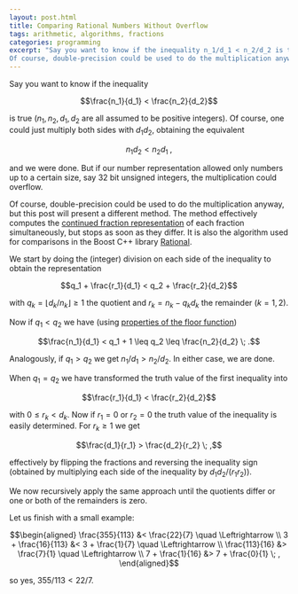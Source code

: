```yaml
---
layout: post.html
title: Comparing Rational Numbers Without Overflow
tags: arithmetic, algorithms, fractions
categories: programming
excerpt: "Say you want to know if the inequality n_1/d_1 < n_2/d_2 is true (n_1, n_2, d_1, d_2 are all assumed to be positive integers). Of course, one could just multiply both sides with d_1 d_2, obtaining the equivalent n_1 d_2 < n_2 d_1, and we were done. But if our number representation allowed only numbers up to a certain size, say 32 bit unsigned integers, the multiplication could overflow.
Of course, double-precision could be used to do the multiplication anyway, but this post will present a different method. The method effectively computes the continued fraction representation of each fraction simultaneously, but stops as soon as they differ. It is also the algorithm used for comparisons in the Boost C++ library Rational."
---
```

Say you want to know if the inequality

$$\frac{n_1}{d_1} < \frac{n_2}{d_2}$$

is true ($n_1, n_2, d_1, d_2$ are all assumed to be positive integers). Of course, one could just multiply both sides with $d_1 d_2$, obtaining the equivalent

$$n_1 d_2 < n_2 d_1 \; ,$$

and we were done. But if our number representation allowed only numbers up to a certain size, say 32 bit unsigned integers, the multiplication could overflow.

Of course, double-precision could be used to do the multiplication anyway, but this post will present a different method. The method effectively computes the [continued fraction representation](/blog/2009/11/continued-fractions-and-continuants) of each fraction simultaneously, but stops as soon as they differ. It is also the algorithm used for comparisons in the Boost C++ library [Rational](http://www.boost.org/doc/libs/release/libs/rational/).

We start by doing the (integer) division on each side of the inequality to obtain the representation

$$q_1 + \frac{r_1}{d_1} < q_2 + \frac{r_2}{d_2}$$

with $q_k = \lfloor d_k/n_k \rfloor \geq 1$ the quotient and $r_k = n_k - q_k d_k$ the remainder ($k=1,2$).

Now if $q_1 < q_2$ we have (using [properties of the floor function](/blog/2009/09/useful-properties-of-the-floor-and-ceil-functions))

$$\frac{n_1}{d_1} < q_1 + 1 \leq q_2 \leq \frac{n_2}{d_2} \; .$$

Analogously, if $q_1 > q_2$ we get $n_1/d_1 > n_2/d_2$. In either case, we are done.

When $q_1 = q_2$ we have transformed the truth value of the first inequality into

$$\frac{r_1}{d_1} < \frac{r_2}{d_2}$$

with $0 \leq r_k < d_k$. Now if $r_1=0$ or $r_2=0$ the truth value of the inequality is easily determined. For $r_k \geq 1$ we get

$$\frac{d_1}{r_1} > \frac{d_2}{r_2} \; ,$$

effectively by flipping the fractions and reversing the inequality sign (obtained by multiplying each side of the inequality by $d_1 d_2 / (r_1 r_2)$).

We now recursively apply the same approach until the quotients differ or one or both of the remainders is zero.

Let us finish with a small example:

$$\begin{aligned} \frac{355}{113} &< \frac{22}{7} \quad \Leftrightarrow \\ 3 + \frac{16}{113} &< 3 + \frac{1}{7} \quad \Leftrightarrow \\ \frac{113}{16} &> \frac{7}{1} \quad \Leftrightarrow \\ 7 + \frac{1}{16} &> 7 + \frac{0}{1} \; , \end{aligned}$$

so yes, $355/113 < 22/7$.
